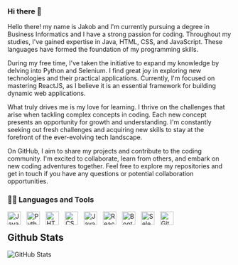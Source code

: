 <h3>Hi there 👋</h3>
<span>
    Hello there! my name is Jakob and I'm currently pursuing a degree in Business Informatics and I have a strong passion for coding. Throughout my studies, I've gained expertise in Java, HTML, CSS, and JavaScript. These languages have formed the foundation of my programming skills.

During my free time, I've taken the initiative to expand my knowledge by delving into Python and Selenium. I find great joy in exploring new technologies and their practical applications. Currently, I'm focused on mastering ReactJS, as I believe it is an essential framework for building dynamic web applications.

What truly drives me is my love for learning. I thrive on the challenges that arise when tackling complex concepts in coding. Each new concept presents an opportunity for growth and understanding. I'm constantly seeking out fresh challenges and acquiring new skills to stay at the forefront of the ever-evolving tech landscape.

On GitHub, I aim to share my projects and contribute to the coding community. I'm excited to collaborate, learn from others, and embark on new coding adventures together. Feel free to explore my repositories and get in touch if you have any questions or potential collaboration opportunities.
</span>

<h3>👨‍💻 Languages and Tools</h3>

<p>
    <img align="left" alt="Java" width="30px" style="padding-right:10px;" src="https://cdn.jsdelivr.net/gh/devicons/devicon/icons/java/java-original.svg"/>
    <img align="left" alt="Python" width="30px" style="padding-right:10px;" src="https://cdn.jsdelivr.net/gh/devicons/devicon/icons/python/python-plain.svg" />
    <img align="left" alt="HTML" width="30px" style="padding-right:10px;" src="https://cdn.jsdelivr.net/gh/devicons/devicon/icons/html5/html5-plain.svg" />
    <img align="left" alt="CSS" width="30px" style="padding-right:10px;" src="https://cdn.jsdelivr.net/gh/devicons/devicon/icons/css3/css3-plain.svg" />
    <img align="left" alt="JavaScript" width="30px" style="padding-right:10px;" src="https://cdn.jsdelivr.net/gh/devicons/devicon/icons/javascript/javascript-plain.svg" />
    <img align="left" alt="React" width="30px" style="padding-right:10px;" src="https://cdn.jsdelivr.net/gh/devicons/devicon/icons/react/react-original.svg" />
    <img align="left" alt="Bootstrap" width="30px" style="padding-right:10px;" src="https://cdn.jsdelivr.net/gh/devicons/devicon/icons/bootstrap/bootstrap-original.svg" />
    <img align="left" alt="Selenium" width="30px" style="padding-right:10px;" src="https://cdn.jsdelivr.net/gh/devicons/devicon/icons/selenium/selenium-original.svg" />
    <img align="left" alt="GitHub" width="30px" style="padding-right:10px;" src="https://cdn.jsdelivr.net/gh/devicons/devicon/icons/github/github-original.svg" />
</p>

<br>
<h2>Github Stats</h2>
<p><img src="https://github-readme-stats.vercel.app/api?username=jakobayo&amp;show_icons=true" alt="GitHub Stats">
</p>
